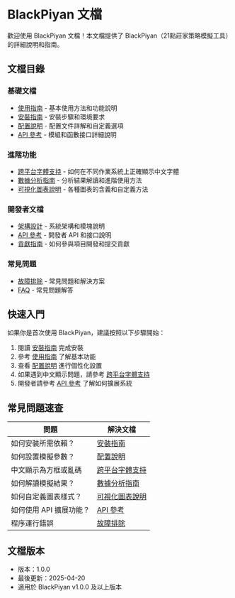 # BlackPiyan 文檔

歡迎使用 BlackPiyan 文檔！本文檔提供了 BlackPiyan（21點莊家策略模擬工具）的詳細說明和指南。

## 文檔目錄

### 基礎文檔

- [使用指南](./usage.md) - 基本使用方法和功能說明
- [安裝指南](./installation.md) - 安裝步驟和環境要求
- [配置說明](./configuration.md) - 配置文件詳解和自定義選項
- [API 參考](./api_reference.md) - 模組和函數接口詳細說明

### 進階功能

- [跨平台字體支持](./font_support.md) - 如何在不同作業系統上正確顯示中文字體
- [數據分析指南](./analysis.md) - 分析結果解讀和進階使用方法
- [可視化圖表說明](./visualization.md) - 各種圖表的含義和自定義方法

### 開發者文檔

- [架構設計](./architecture.md) - 系統架構和模塊說明
- [API 參考](./api_reference.md) - 開發者 API 和接口說明
- [貢獻指南](./contributing.md) - 如何參與項目開發和提交貢獻

### 常見問題

- [故障排除](./troubleshooting.md) - 常見問題和解決方案
- [FAQ](./faq.md) - 常見問題解答

## 快速入門

如果你是首次使用 BlackPiyan，建議按照以下步驟開始：

1. 閱讀 [安裝指南](./installation.md) 完成安裝
2. 參考 [使用指南](./usage.md) 了解基本功能
3. 查看 [配置說明](./configuration.md) 進行個性化設置
4. 如果遇到中文顯示問題，請參考 [跨平台字體支持](./font_support.md)
5. 開發者請參考 [API 參考](./api_reference.md) 了解如何擴展系統

## 常見問題速查

| 問題 | 解決文檔 |
|------|---------|
| 如何安裝所需依賴？ | [安裝指南](./installation.md) |
| 如何設置模擬參數？ | [配置說明](./configuration.md) |
| 中文顯示為方框或亂碼 | [跨平台字體支持](./font_support.md) |
| 如何解讀模擬結果？ | [數據分析指南](./analysis.md) |
| 如何自定義圖表樣式？ | [可視化圖表說明](./visualization.md) |
| 如何使用 API 擴展功能？ | [API 參考](./api_reference.md) |
| 程序運行錯誤 | [故障排除](./troubleshooting.md) |

## 文檔版本

- 版本：1.0.0
- 最後更新：2025-04-20
- 適用於 BlackPiyan v1.0.0 及以上版本 